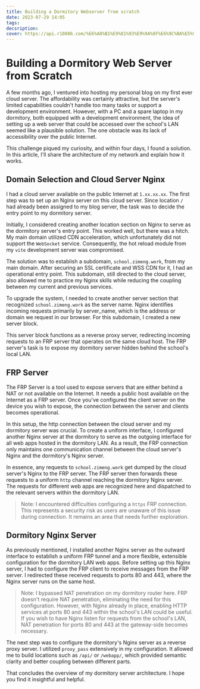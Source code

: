 ```yaml
---
title: Building a Dormitory Webserver from scratch
date: 2023-07-29 14:05
tags: 
decsription:
cover: https://api.r10086.com/%E6%A8%B1%E9%81%93%E9%9A%8F%E6%9C%BA%E5%9B%BE%E7%89%87api%E6%8E%A5%E5%8F%A3.php?%E5%9B%BE%E7%89%87%E7%B3%BB%E5%88%97=%E5%8A%A8%E6%BC%AB%E7%BB%BC%E5%90%882
---
```



# Building a Dormitory Web Server from Scratch

A few months ago, I ventured into hosting my personal blog on my first ever cloud server. The affordability was certainly attractive, but the server's limited capabilities couldn't handle too many tasks or support a development environment. However, with a PC and a spare laptop in my dormitory, both equipped with a development environment, the idea of setting up a web server that could be accessed over the school's LAN seemed like a plausible solution. The one obstacle was its lack of accessibility over the public Internet.

This challenge piqued my curiosity, and within four days, I found a solution. In this article, I'll share the architecture of my network and explain how it works.

## Domain Selection and Cloud Server Nginx

I had a cloud server available on the public Internet at `1.xx.xx.xx`. The first step was to set up an Nginx server on this cloud server. Since location `/` had already been assigned to my blog server, the task was to decide the entry point to my dormitory server.

Initially, I considered creating another location section on Nginx to serve as the dormitory server's entry point. This worked well, but there was a hitch. My main domain utilized CDN acceleration, which unfortunately did not support the `WebSocket` service. Consequently, the hot reload module from my `vite` development server was compromised.

The solution was to establish a subdomain, `school.zimeng.work`, from my main domain. After securing an SSL certificate and WSS CDN for it, I had an operational entry point. This subdomain, still directed to the cloud server, also allowed me to practice my Nginx skills while reducing the coupling between my current and previous services.

To upgrade the system, I needed to create another server section that recognized `school.zimeng.work` as the server name. Nginx identifies incoming requests primarily by server_name, which is the address or domain we request in our browser. For this subdomain, I created a new server block.

This server block functions as a reverse proxy server, redirecting incoming requests to an FRP server that operates on the same cloud host. The FRP server's task is to expose my dormitory server hidden behind the school's local LAN.

## FRP Server

The FRP Server is a tool used to expose servers that are either behind a NAT or not available on the Internet. It needs a public host available on the Internet as a FRP server. Once you've configured the client server on the device you wish to expose, the connection between the server and clients becomes operational.

In this setup, the http connection between the cloud server and my dormitory server was crucial. To create a uniform interface, I configured another Nginx server at the dormitory to serve as the outgoing interface for all web apps hosted in the dormitory LAN. As a result, the FRP connection only maintains one communication channel between the cloud server's Nginx and the dormitory's Nginx server.

In essence, any requests to `school.zimeng.work` get dumped by the cloud server's Nginx to the FRP server. The FRP server then forwards these requests to a uniform `http` channel reaching the dormitory Nginx server. The requests for different web apps are recognized here and dispatched to the relevant servers within the dormitory LAN. 

> Note: I encountered difficulties configuring a `https` FRP connection. This represents a security risk as users are unaware of this issue during connection. It remains an area that needs further exploration.

## Dormitory Nginx Server

As previously mentioned, I installed another Nginx server as the outward interface to establish a uniform FRP tunnel and a more flexible, extensible configuration for the dormitory LAN web apps. Before setting up this Nginx server, I had to configure the FRP client to receive messages from the FRP server. I redirected these received requests to ports 80 and 443, where the Nginx server runs on the same host.

> Note: I bypassed NAT penetration on my dormitory router here. FRP doesn't require NAT penetration, eliminating the need for this configuration. However, with Nginx already in place, enabling HTTP services at ports 80 and 443 within the school's LAN could be useful. If you wish to have Nginx listen for requests from the school's LAN, NAT penetration for ports 80 and 443 at the gateway-side becomes necessary.

The next step was to configure the dormitory's Nginx server as a reverse proxy server. I utilized `proxy_pass` extensively in my configuration. It allowed me to build locations such as `/api/` or `/webapp/`, which provided semantic clarity and better coupling between different parts.

That concludes the overview of my dormitory server architecture. I hope you find it insightful and helpful.